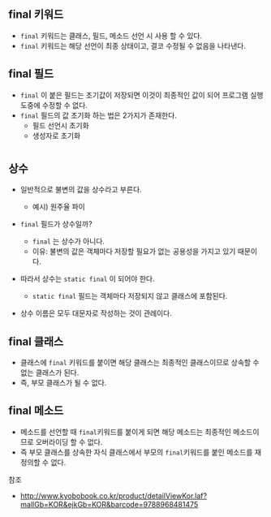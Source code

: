 ## final 키워드

* `final` 키워드는 클래스, 필드, 메소드 선언 시 사용 할 수 있다.
* `final` 키워드는 해당 선언이 최종 상태이고, 결코 수정될 수 없음을 나타낸다.



## final 필드

* `final` 이 붙은 필드는 초기값이 저장되면 이것이 최종적인 값이 되어 프로그램 실행 도중에 수정할 수 없다.
* `final` 필드의 값 초기화 하는 법은 2가지가 존재한다.
  * 필드 선언시 초기화
  * 생성자로 초기화

# 

## 상수

* 일반적으로 불변의 값을 상수라고 부른다.

  * 예시) 원주율 파이

* `final` 필드가 상수일까?

  * `final` 는 상수가 아니다.
  * 이유: 불변의 값은 객체마다 저장할 필요가 없는 공용성을 가지고 있기 때문이다.

* 따라서 상수는 `static final` 이 되어야 한다.

  * `static final` 필드는 객체마다 저장되지 않고 클래스에 포함된다.

* 상수 이름은 모두 대문자로 작성하는 것이 관례이다.

  

## final 클래스

* 클래스에 `final` 키워드를 붙이면 해당 클래스는 최종적인 클래스이므로 상속할 수 없는 클래스가 된다. 
* 즉, 부모 클래스가 될 수 없다.



## final 메소드

* 메소드를 선언할 때 `final`키워드를 붙이게 되면 해당 메소드는 최종적인 메소드이므로 오버라이딩 할 수 없다. 
* 즉 부모 클래스를 상속한 자식 클래스에서 부모의 `final`키워드를 붙인 메소드를 재정의할 수 없다.



참조

* http://www.kyobobook.co.kr/product/detailViewKor.laf?mallGb=KOR&ejkGb=KOR&barcode=9788968481475









